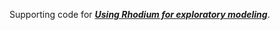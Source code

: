 Supporting code for [***Using Rhodium for exploratory modeling***](https://waterprogramming.wordpress.com/2020/08/10/using-rhodium-for-exploratory-modeling/). 
